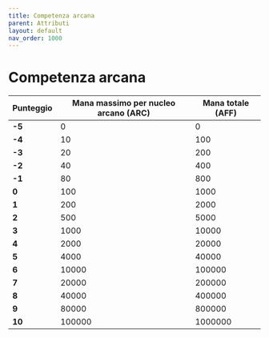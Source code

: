 ```yaml
---
title: Competenza arcana
parent: Attributi
layout: default
nav_order: 1000
---
```


# **Competenza arcana**

|**Punteggio**|**Mana massimo per nucleo arcano (ARC)** | **Mana totale (AFF)**|
|-----------|-----------|------------|
| **-5**	|  0        |  0         |
| **-4**	|  10       |  100       |
| **-3**	|  20       |  200       |
| **-2**	|  40       |  400       |
| **-1**	|  80       |  800       |
| **0**	    |  100      |  1000      |
| **1**	    |  200      |  2000      |
| **2**	    |  500      |  5000      |
| **3**	    |  1000     |  10000     |
| **4**	    |  2000     |  20000     |
| **5**	    |  4000     |  40000     |
| **6**	    |  10000    |  100000    |
| **7** 	|  20000    |  200000    |
| **8**	    |  40000    |  400000    |
| **9**	    |  80000    |  800000    |
| **10**	|  100000   |  1000000   |
